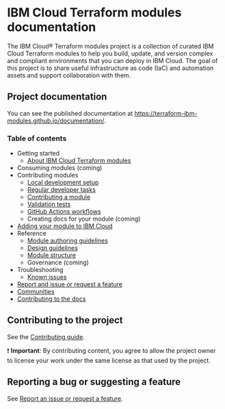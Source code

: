 # IBM Cloud Terraform modules documentation

The IBM Cloud&reg; Terraform modules project is a collection of curated IBM Cloud Terraform modules to help you build, update, and version complex and compliant environments that you can deploy in IBM Cloud. The goal of this project is to share useful infrastructure as code (IaC) and automation assets and support collaboration with them.

## Project documentation

You can see the published documentation at https://terraform-ibm-modules.github.io/documentation/.

### Table of contents

- Getting started
    - [About IBM Cloud Terraform modules](https://terraform-ibm-modules.github.io/documentation/#/README)
- Consuming modules (coming)
- Contributing modules
    - [Local development setup](https://terraform-ibm-modules.github.io/documentation/#/local-dev-setup.md)
    - [Regular developer tasks](https://terraform-ibm-modules.github.io/documentation/#/dev-maintenance.md)
    - [Contributing a module](https://terraform-ibm-modules.github.io/documentation/#/contribute-module.md)
    - [Validation tests](https://terraform-ibm-modules.github.io/documentation/#/tests.md)
    - [GitHub Actions workflows](https://terraform-ibm-modules.github.io/documentation/#/gh-actions.md)
    - Creating docs for your module (coming)
- [Adding your module to IBM Cloud](https://terraform-ibm-modules.github.io/documentation/#/onboard-ibm-cloud.md)
- Reference
    - [Module authoring guidelines](https://terraform-ibm-modules.github.io/documentation/#/implementation-guidelines.md)
    - [Design guidelines](https://terraform-ibm-modules.github.io/documentation/#/design-guidelines.md)
    - [Module structure](https://terraform-ibm-modules.github.io/documentation/#/module-structure.md)
    - Governance (coming)
- Troubleshooting
    - [Known issues](https://terraform-ibm-modules.github.io/documentation/#/issues.md)
- [Report and issue or request a feature](https://terraform-ibm-modules.github.io/documentation/#/support.md)
- [Communities](https://terraform-ibm-modules.github.io/documentation/#/communities.md)
- [Contributing to the docs](https://terraform-ibm-modules.github.io/documentation/#/contribute-docs.md)

## Contributing to the project

See the [Contributing guide](https://github.com/terraform-ibm-modules/.github/blob/main/.github/CONTRIBUTING.md).

:exclamation: **Important**: By contributing content, you agree to allow the project owner to license your work under the same license as that used by the project.

## Reporting a bug or suggesting a feature

See [Report an issue or request a feature](docs/support.md).
